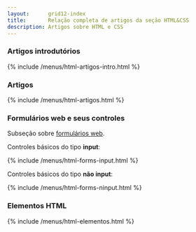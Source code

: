 ```yaml
---
layout:      grid12-index
title:       Relação completa de artigos da seção HTML&CSS
description: Artigos sobre HTML e CSS
---
```



### Artigos introdutórios

{% include /menus/html-artigos-intro.html %}



### Artigos

{% include /menus/html-artigos.html %}



### Formulários web e seus controles

Subseção sobre [formulários web](/html-css/formularios/).

Controles básicos do tipo __input__:

{% include /menus/html-forms-input.html %}

Controles básicos do tipo __não input__:

{% include /menus/html-forms-ninput.html %}



### Elementos HTML

{% include /menus/html-elementos.html %}